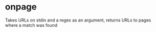 # onpage
Takes URLs on stdin and a regex as an argument, returns URLs to pages where a match was found
